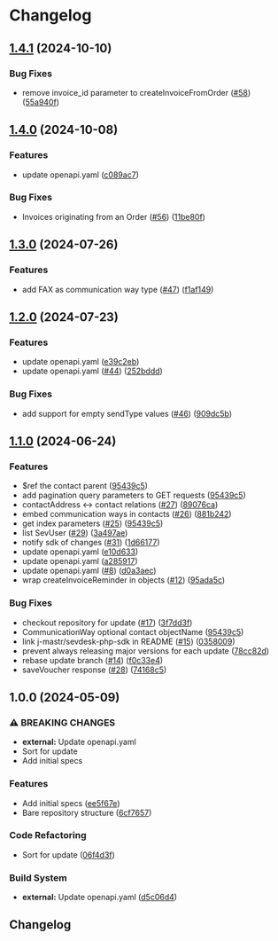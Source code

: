 # Changelog

## [1.4.1](https://github.com/j-mastr/sevdesk-api/compare/v1.4.0...v1.4.1) (2024-10-10)


### Bug Fixes

* remove invoice_id parameter to createInvoiceFromOrder ([#58](https://github.com/j-mastr/sevdesk-api/issues/58)) ([55a940f](https://github.com/j-mastr/sevdesk-api/commit/55a940f9eee2bd62ee48f75fad08dca1e50ca536))

## [1.4.0](https://github.com/j-mastr/sevdesk-api/compare/v1.3.0...v1.4.0) (2024-10-08)


### Features

* update openapi.yaml ([c089ac7](https://github.com/j-mastr/sevdesk-api/commit/c089ac7ad2a3abe07ff27170b1d095891d532232))


### Bug Fixes

* Invoices originating from an Order ([#56](https://github.com/j-mastr/sevdesk-api/issues/56)) ([11be80f](https://github.com/j-mastr/sevdesk-api/commit/11be80f2b5f1bf45403e21f4c75a09fa7d753a83))

## [1.3.0](https://github.com/j-mastr/sevdesk-api/compare/v1.2.0...v1.3.0) (2024-07-26)


### Features

* add FAX as communication way type ([#47](https://github.com/j-mastr/sevdesk-api/issues/47)) ([f1af149](https://github.com/j-mastr/sevdesk-api/commit/f1af1498aedaaebb8cbb76e43f4df47cf82bc892))

## [1.2.0](https://github.com/j-mastr/sevdesk-api/compare/v1.1.0...v1.2.0) (2024-07-23)


### Features

* update openapi.yaml ([e39c2eb](https://github.com/j-mastr/sevdesk-api/commit/e39c2ebe23628f0697496f987dfe4eb6464dcf89))
* update openapi.yaml ([#44](https://github.com/j-mastr/sevdesk-api/issues/44)) ([252bddd](https://github.com/j-mastr/sevdesk-api/commit/252bddd7659d6df5f317541d6b812e9ed225c64b))


### Bug Fixes

* add support for empty sendType values ([#46](https://github.com/j-mastr/sevdesk-api/issues/46)) ([909dc5b](https://github.com/j-mastr/sevdesk-api/commit/909dc5bf5c9f955fc109eb86933c705adec7d3dd))

## [1.1.0](https://github.com/j-mastr/sevdesk-api/compare/v1.0.0...v1.1.0) (2024-06-24)


### Features

* $ref the contact parent ([95439c5](https://github.com/j-mastr/sevdesk-api/commit/95439c5fe4c90ed31f95ab56d0c11ee1eeb174ed))
* add pagination query parameters to GET requests ([95439c5](https://github.com/j-mastr/sevdesk-api/commit/95439c5fe4c90ed31f95ab56d0c11ee1eeb174ed))
* contactAddress &lt;-&gt; contact relations ([#27](https://github.com/j-mastr/sevdesk-api/issues/27)) ([89076ca](https://github.com/j-mastr/sevdesk-api/commit/89076ca965bb46b358469f3238185d21a1aa4dbc))
* embed communication ways in contacts ([#26](https://github.com/j-mastr/sevdesk-api/issues/26)) ([881b242](https://github.com/j-mastr/sevdesk-api/commit/881b242aaf9f19e1c2c195e7e05274bfd4419fce))
* get index parameters ([#25](https://github.com/j-mastr/sevdesk-api/issues/25)) ([95439c5](https://github.com/j-mastr/sevdesk-api/commit/95439c5fe4c90ed31f95ab56d0c11ee1eeb174ed))
* list SevUser ([#29](https://github.com/j-mastr/sevdesk-api/issues/29)) ([3a497ae](https://github.com/j-mastr/sevdesk-api/commit/3a497ae7e32a8642be50c694ca89afbc5bfa1df1))
* notify sdk of changes ([#31](https://github.com/j-mastr/sevdesk-api/issues/31)) ([1d66177](https://github.com/j-mastr/sevdesk-api/commit/1d66177fe670772f811498e2caf28296edd3222d))
* update openapi.yaml ([e10d633](https://github.com/j-mastr/sevdesk-api/commit/e10d633ecec275b6451acf040c833b8465756c1c))
* update openapi.yaml ([a285917](https://github.com/j-mastr/sevdesk-api/commit/a2859171f5d75bcd058d4ec6002c303f6a957ec5))
* update openapi.yaml ([#8](https://github.com/j-mastr/sevdesk-api/issues/8)) ([d0a3aec](https://github.com/j-mastr/sevdesk-api/commit/d0a3aeca2189b1b9484fcee1d06cc294dd64f100))
* wrap createInvoiceReminder in objects ([#12](https://github.com/j-mastr/sevdesk-api/issues/12)) ([95ada5c](https://github.com/j-mastr/sevdesk-api/commit/95ada5c9c8a371117afc67e23a81d1c2c08b4d06))


### Bug Fixes

* checkout repository for update ([#17](https://github.com/j-mastr/sevdesk-api/issues/17)) ([3f7dd3f](https://github.com/j-mastr/sevdesk-api/commit/3f7dd3fc5de1575b5d9ab50f53e76db62ca7b8a7))
* CommunicationWay optional contact objectName ([95439c5](https://github.com/j-mastr/sevdesk-api/commit/95439c5fe4c90ed31f95ab56d0c11ee1eeb174ed))
* link j-mastr/sevdesk-php-sdk in README ([#15](https://github.com/j-mastr/sevdesk-api/issues/15)) ([0358009](https://github.com/j-mastr/sevdesk-api/commit/035800985e71b0100e11dbf52d3e5e8c726d6e2d))
* prevent always releasing major versions for each update ([78cc82d](https://github.com/j-mastr/sevdesk-api/commit/78cc82dd19d06e7b29532c4b9312dd545e14ae65))
* rebase update branch ([#14](https://github.com/j-mastr/sevdesk-api/issues/14)) ([f0c33e4](https://github.com/j-mastr/sevdesk-api/commit/f0c33e43a7386efcb5e9c2e66a4fa632ac7227c6))
* saveVoucher response ([#28](https://github.com/j-mastr/sevdesk-api/issues/28)) ([74168c5](https://github.com/j-mastr/sevdesk-api/commit/74168c5dac391fcfd3e4f1deefece987bf781e93))

## 1.0.0 (2024-05-09)


### ⚠ BREAKING CHANGES

* **external:** Update openapi.yaml
* Sort for update
* Add initial specs

### Features

* Add initial specs ([ee5f67e](https://github.com/j-mastr/sevdesk-api/commit/ee5f67ef5bfa96cf4b4de461ff7e38b8abf66f13))
* Bare repository structure ([6cf7657](https://github.com/j-mastr/sevdesk-api/commit/6cf76574769fbb2a55a9f59bd7d0009e9c1293f3))


### Code Refactoring

* Sort for update ([06f4d3f](https://github.com/j-mastr/sevdesk-api/commit/06f4d3f17279c9ab642ffb7eb286770f88ca1796))


### Build System

* **external:** Update openapi.yaml ([d5c06d4](https://github.com/j-mastr/sevdesk-api/commit/d5c06d48f83b3836d5838c0812e328084dd11ca3))

## Changelog

